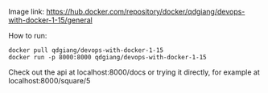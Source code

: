 Image link: https://hub.docker.com/repository/docker/qdgiang/devops-with-docker-1-15/general

How to run:
```
docker pull qdgiang/devops-with-docker-1-15
docker run -p 8000:8000 qdgiang/devops-with-docker-1-15
```

Check out the api at localhost:8000/docs
or trying it directly, for example at localhost:8000/square/5